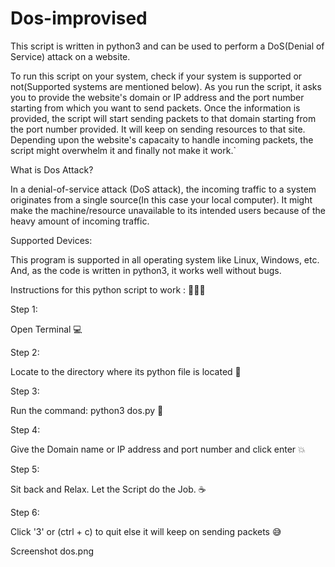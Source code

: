 # Dos-improvised
This script is written in python3 and can be used to perform a DoS(Denial of Service) attack on a website.

To run this script on your system, check if your system is supported or not(Supported systems are mentioned below). As you run the script, it asks you to provide the website's domain or IP address and the port number starting from which you want to send packets. Once the information is provided, the script will start sending packets to that domain starting from the port number provided. It will keep on sending resources to that site. Depending upon the website's capacaity to handle incoming packets, the script might overwhelm it and finally not make it work.`

What is Dos Attack?

In a denial-of-service attack (DoS attack), the incoming traffic to a system originates from a single source(In this case your local computer). It might make the machine/resource unavailable to its intended users because of the heavy amount of incoming traffic.

Supported Devices:

This program is supported in all operating system like Linux, Windows, etc. And, as the code is written in python3, it works well without bugs.

Instructions for this python script to work : 👨🏻‍💻

Step 1:

Open Terminal 💻

Step 2:

Locate to the directory where its python file is located 📂

Step 3:

Run the command: python3 dos.py 🧐

Step 4:

Give the Domain name or IP address and port number and click enter 💥

Step 5:

Sit back and Relax. Let the Script do the Job. ☕

Step 6:

Click '3' or (ctrl + c) to quit else it will keep on sending packets 😅

Screenshot
dos.png
